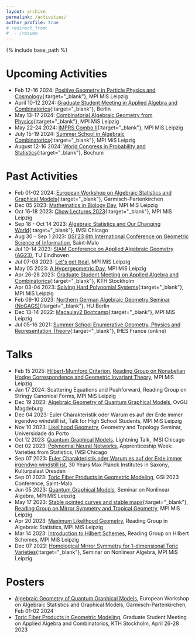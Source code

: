 ```yaml
---
layout: archive
permalink: /activities/
author_profile: true
# redirect_from:
#  - /resume
---
```


{% include base_path %}

Upcoming Activities
======
* Feb 12-16 2024: [Positive Geometry in Particle Physics and Cosmology](https://www.mis.mpg.de/events/series/positive-geometry-in-particle-physics-and-cosmology){:target="_blank"}, MPI MiS Leipzig
* April 10-12 2024: [Graduate Student Meeting in Applied Algebra and Combinatorics](https://sites.google.com/view/gsmaac24/){:target="_blank"}, Berlin
* May 13-17 2024: [Combinatorial Algebraic Geometry from Physics](https://www.mis.mpg.de/events/series/combinatorial-algebraic-geometry-from-physics){:target="_blank"}, MPI MiS Leipzig
* May 22-24 2024: [IMPRS Combo II](https://www.mis.mpg.de/events/series/imprs-combo-ii){:target="_blank"}, MPI MiS Leipzig
* July 15-19 2024: [Summer School in Algebraic Combinatorics](https://www.mis.mpg.de/events/series/summer-school-in-algebraic-combinatorics){:target="_blank"}, MPI MiS Leipzig
* August 12-16 2024: [World Congress in Probability and Statistics](https://www.bernoulli-ims-worldcongress2024.org){:target="_blank"}, Bochum


Past Activities
======
* Feb 01-02 2024: [European Workshop on Algebraic Statistics and Graphical Models](https://sites.google.com/view/euroalgstat2024){:target="_blank"}, Garmisch-Partenkirchen
* Dec 05 2023: [Mathematics in Biology Day](https://www.mis.mpg.de/events/series/mathematics-in-biology-day), MPI MiS Leipzig
* Oct 16-18 2023: [Chow Lectures 2023](https://www.mis.mpg.de/events/series/chow-lectures-2023){:target="_blank"}, MPI MiS Leipzig
* Sep 18 - Oct 14 2023: [Algebraic Statistics and Our Changing World](https://www.imsi.institute/activities/algebraic-statistics-and-our-changing-world/){:target="_blank"}, IMSI Chicago
* Aug 30 - Sep 1 2023: [GSI'23 6th International Conference on Geometric Science of Information](https://conference-gsi.org), Saint-Malo
* Jul 10-14 2023: [SIAM Conference on Applied Algebraic Geometry (AG23)](https://www.siam.org/conferences/cm/conference/ag23), TU Eindhoven
* Jul 07-08 2023: [Let's get $\mathbb{R}$eal](https://www.mis.mpg.de/calendar/conferences/2023/real.html), MPI MiS Leipzig
* May 05 2023: [A Hypergeometric Day](https://www.mis.mpg.de/calendar/conferences/2023/hyp-geom-d.html), MPI MiS Leipzig
* Apr 26-28 2023: [Graduate Student Meeting on Applied Algebra and Combinatorics](https://sites.google.com/view/applied-alg-comb-2023/){:target="_blank"}, KTH Stockholm
* Apr 03-04 2023: [Solving Hard Polynomial Systems](https://www.mis.mpg.de/calendar/conferences/2023/shps23.html){:target="_blank"}, MPI MiS Leipzig
* Feb 09-10 2023: [Northern German Algebraic Geometry Seminar (NoGAGS)](https://www.math.hu-berlin.de/~www-ag/NoGAGS.html){:target="_blank"}, HU Berlin
* Dec 13-14 2022: [Macaulay2 Bootcamp](https://www.mis.mpg.de/calendar/conferences/2022/m2bc.html){:target="_blank"}, MPI MiS Leipzig
* Jul 05-16 2021: [Summer School Enumerative Geometry, Physics and Representation Theory](https://www.ihes.fr/en/2021-summer-school/){:target="_blank"}, IHES France (online)


Talks
======
* Feb 15 2025: [Hilbert-Mumford Criterion](https://leokayser.github.io/nahc/), [Reading Group on Nonabelian Hodge Correspondence and Geometric Invariant Theory](https://leokayser.github.io/nahc/), MPI MiS Leipzig
* Jan 17 2024: Scattering Equations and Pushforward, Reading Group on Stringy Canonical Forms, MPI MiS Leipzig
* Dec 19 2023: [Algebraic Geometry of Quantum Graphical Models](https://www.math.ovgu.de/math_media/Forschung/IAG/Oberseminar/wiesmann-p-18772.pdf), OvGU Magdeburg 
* Dec 04 2023: Euler Charakteristik oder Warum es auf der Erde immer irgendwo windstill ist, Talk for High School Students, MPI MiS Leipzig
* Nov 10 2023: [Likelihood Geometry](https://www.cmup.pt/events/likelihood-geometry), Geometry and Topology Seminar, Universidade do Porto
* Oct 12 2023: [Quantum Graphical Models](https://www.imsi.institute/activities/algebraic-statistics-for-ecological-and-biological-systems/), Lightning Talk, IMSI Chicago
* Oct 02 2023: [Polynomial Neural Networks](https://www.imsi.institute/activities/apprenticeship-week-varieties-from-statistics), Apprenticeship Week: Varieties from Statistics, IMSI Chicago
* Sep 07 2023: [Euler Charakteristik oder Warum es auf der Erde immer irgendwo windstill ist](https://www.mpi-cbg.de/de/30-jahre-max-planck-institute-sachsen), 30 Years Max Planck Institutes in Saxony, Kulturpalast Dresden
* Sep 01 2023: [Toric Fiber Products in Geometric Modeling](https://conference-gsi.org/detailed-program/), GSI 2023 Conference, Saint-Malo
* Jun 05 2023: [Quantum Graphical Models](https://www.mis.mpg.de/calendar/lectures/2023/abstract-35858.html), Seminar on Nonlinear Algebra, MPI MiS Leipzig
* May 17 2023: [Stable pointed curves and stable maps](/files/ms-trop_talk-4.pdf){:target="_blank"}, [Reading Group on Mirror Symmetry and Tropical Geometry](https://www-user.tu-chemnitz.de/~pespa/reading_group.html), MPI MiS Leipzig
* Apr 20 2023: [Maximum Likelihood Geometry](https://www.mis.mpg.de/calendar/lectures/2023/abstract-35587.html), Reading Group in Algebraic Statistics, MPI MiS Leipzig
* Mar 14 2023: [Introduction to Hilbert Schemes](https://www.mis.mpg.de/calendar/lectures/2023/abstract-35559.html), Reading Group on Hilbert Schemes, MPI MiS Leipzig
* Dec 07 2022: [Homological Mirror Symmetry for 1-dimensional Toric Varieties](https://www.mis.mpg.de/calendar/lectures/2022/abstract-35008.html){:target="_blank"}, Seminar on Nonlinear Algebra, MPI MiS Leipzig


Posters
======
* [Algebraic Geometry of Quantum Graphical Models](/files/Poster_QGM_Garmisch.pdf), European Workshop on Algebraic Statistics and Graphical Models, Garmisch-Partenkirchen, Feb 01-02 2024
* [Toric Fiber Products in Geometric Modeling](/files/Poster_Stockholm_TFP.pdf), Graduate Student Meeting on Applied Algebra and Combinatorics, KTH Stockholm, April 26-28 2023
